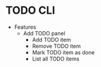 # TODO CLI

- Features
  - Add TODO panel
    - Add TODO item
    - Remove TODO item
    - Mark TODO item as done
    - List all TODO items
